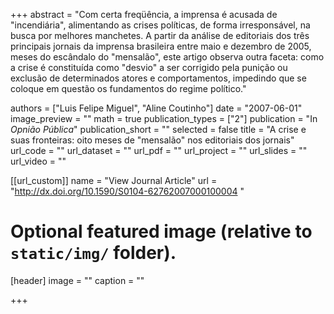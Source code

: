 +++
abstract = "Com certa freqüência, a imprensa é acusada de "incendiária", alimentando as crises políticas, de forma irresponsável, na busca por melhores manchetes.
A partir da análise de editoriais dos três principais jornais da imprensa brasileira entre maio e dezembro de 2005, meses do escândalo do "mensalão", este artigo
observa outra faceta: como a crise é constituída como "desvio" a ser corrigido pela punição ou exclusão de determinados atores e comportamentos, impedindo que se 
coloque em questão os fundamentos do regime político."

authors = ["Luis Felipe Miguel", "Aline Coutinho"]
date = "2007-06-01"
image_preview = ""
math = true
publication_types = ["2"]
publication = "In *Opnião Pública*"
publication_short = ""
selected = false
title = "A crise e suas fronteiras: oito meses de "mensalão" nos editoriais dos jornais"
url_code = ""
url_dataset = ""
url_pdf = ""
url_project = ""
url_slides = ""
url_video = ""

[[url_custom]]
name = "View Journal Article"
url = "http://dx.doi.org/10.1590/S0104-62762007000100004 "

# Optional featured image (relative to `static/img/` folder).
[header]
image = ""
caption = ""

+++
